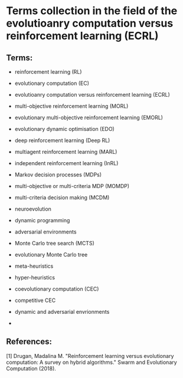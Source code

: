 # Terms collection in the field of the evolutioanry computation versus reinforcement learning (ECRL)

## Terms:

* reinforcement learning (RL)

* evolutionary computation (EC)

* evolutioanry computation versus reinforcement learning (ECRL)

* multi-objective reinforcement learning (MORL)

* evolutionary multi-objective reinforcement learning (EMORL)

* evolutionary dynamic optimisation (EDO)

* deep reinforcement learning (Deep RL)

* multiagent reinforcement learning (MARL)

* independent reinforcement learning (InRL)

* Markov decision processes (MDPs)

* multi-objective or multi-criteria MDP (MOMDP)

* multi-criteria decision making (MCDM)

* neuroevolution

* dynamic programming

* adversarial environments

* Monte Carlo tree search (MCTS)

* evolutionary Monte Carlo tree

* meta-heuristics

* hyper-heuristics

* coevolutionary computation (CEC)

* competitive CEC

* dynamic and adversarial envrionments

* 


## References:

[1] Drugan, Madalina M. "Reinforcement learning versus evolutionary computation: A survey on hybrid algorithms." Swarm and Evolutionary Computation (2018).
